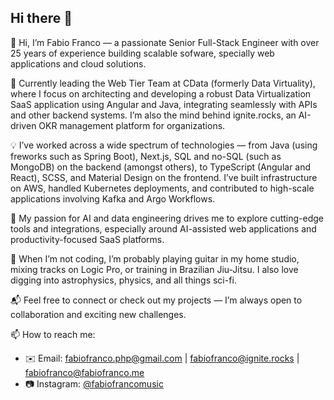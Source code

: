 ## Hi there 👋

👋 Hi, I’m Fabio Franco — a passionate Senior Full-Stack Engineer with over 25 years of experience building scalable sofware, specially web applications and cloud solutions.

🚀 Currently leading the Web Tier Team at CData (formerly Data Virtuality), where I focus on architecting and developing a robust Data Virtualization SaaS application using Angular and Java, integrating seamlessly with APIs and other backend systems. I’m also the mind behind ignite.rocks, an AI-driven OKR management platform for organizations.

💡 I’ve worked across a wide spectrum of technologies — from Java (using freworks such as Spring Boot), Next.js, SQL and no-SQL (such as MongoDB) on the backend (amongst others), to TypeScript (Angular and React), SCSS, and Material Design on the frontend. I’ve built infrastructure on AWS, handled Kubernetes deployments, and contributed to high-scale applications involving Kafka and Argo Workflows.

🧠 My passion for AI and data engineering drives me to explore cutting-edge tools and integrations, especially around AI-assisted web applications and productivity-focused SaaS platforms.

🎸 When I’m not coding, I’m probably playing guitar in my home studio, mixing tracks on Logic Pro, or training in Brazilian Jiu-Jitsu. I also love digging into astrophysics, physics, and all things sci-fi.

📬 Feel free to connect or check out my projects — I’m always open to collaboration and exciting new challenges.

📫 How to reach me:
- ✉️ Email: fabiofranco.php@gmail.com | fabiofranco@ignite.rocks | fabiofranco@fabiofranco.me  
- 📷 Instagram: [@fabiofrancomusic](https://instagram.com/fabiofrancomusic)

<!--
**fabiofranco85/fabiofranco85** is a ✨ _special_ ✨ repository because its `README.md` (this file) appears on your GitHub profile.

Here are some ideas to get you started:

- 🔭 I’m currently working on ...
- 🌱 I’m currently learning ...
- 👯 I’m looking to collaborate on ...
- 🤔 I’m looking for help with ...
- 💬 Ask me about ...
- 📫 How to reach me: ...
- 😄 Pronouns: ...
- ⚡ Fun fact: ...
-->
